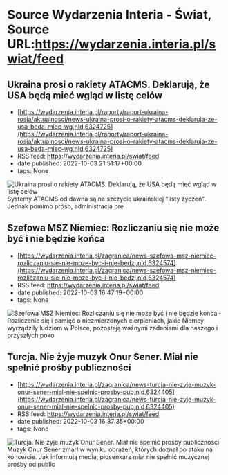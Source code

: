 # Source Wydarzenia Interia - Świat, Source URL:https://wydarzenia.interia.pl/swiat/feed

## Ukraina prosi o rakiety ATACMS. Deklarują, że USA będą mieć wgląd w listę celów
 - [https://wydarzenia.interia.pl/raporty/raport-ukraina-rosja/aktualnosci/news-ukraina-prosi-o-rakiety-atacms-deklaruja-ze-usa-beda-miec-wg,nId,6324725](https://wydarzenia.interia.pl/raporty/raport-ukraina-rosja/aktualnosci/news-ukraina-prosi-o-rakiety-atacms-deklaruja-ze-usa-beda-miec-wg,nId,6324725)
 - RSS feed: https://wydarzenia.interia.pl/swiat/feed
 - date published: 2022-10-03 21:51:17+00:00
 - tags: None

<p><a href="https://wydarzenia.interia.pl/raporty/raport-ukraina-rosja/aktualnosci/news-ukraina-prosi-o-rakiety-atacms-deklaruja-ze-usa-beda-miec-wg,nId,6324725"><img align="left" alt="Ukraina prosi o rakiety ATACMS. Deklarują, że USA będą mieć wgląd w listę celów" src="https://i.iplsc.com/ukraina-prosi-o-rakiety-atacms-deklaruja-ze-usa-beda-miec-wg/000G5JYYINS31T6A-C321.jpg" /></a>Systemy ATACMS od dawna są na szczycie ukraińskiej &quot;listy życzeń&quot;. Jednak pomimo próśb, administracja pre

## Szefowa MSZ Niemiec: Rozliczaniu się nie może być i nie będzie końca
 - [https://wydarzenia.interia.pl/zagranica/news-szefowa-msz-niemiec-rozliczaniu-sie-nie-moze-byc-i-nie-bedzi,nId,6324574](https://wydarzenia.interia.pl/zagranica/news-szefowa-msz-niemiec-rozliczaniu-sie-nie-moze-byc-i-nie-bedzi,nId,6324574)
 - RSS feed: https://wydarzenia.interia.pl/swiat/feed
 - date published: 2022-10-03 16:47:19+00:00
 - tags: None

<p><a href="https://wydarzenia.interia.pl/zagranica/news-szefowa-msz-niemiec-rozliczaniu-sie-nie-moze-byc-i-nie-bedzi,nId,6324574"><img align="left" alt="Szefowa MSZ Niemiec: Rozliczaniu się nie może być i nie będzie końca" src="https://i.iplsc.com/szefowa-msz-niemiec-rozliczaniu-sie-nie-moze-byc-i-nie-bedzi/000G5IVRNT6CAF90-C321.jpg" /></a>- Rozliczenie się i pamięć o niezmierzonych cierpieniach, jakie Niemcy wyrządziły ludziom w Polsce, pozostają ważnymi zadaniami dla naszego i przyszłych poko

## Turcja. Nie żyje muzyk Onur Sener. Miał nie spełnić prośby publiczności
 - [https://wydarzenia.interia.pl/zagranica/news-turcja-nie-zyje-muzyk-onur-sener-mial-nie-spelnic-prosby-pub,nId,6324405](https://wydarzenia.interia.pl/zagranica/news-turcja-nie-zyje-muzyk-onur-sener-mial-nie-spelnic-prosby-pub,nId,6324405)
 - RSS feed: https://wydarzenia.interia.pl/swiat/feed
 - date published: 2022-10-03 16:37:35+00:00
 - tags: None

<p><a href="https://wydarzenia.interia.pl/zagranica/news-turcja-nie-zyje-muzyk-onur-sener-mial-nie-spelnic-prosby-pub,nId,6324405"><img align="left" alt="Turcja. Nie żyje muzyk Onur Sener. Miał nie spełnić prośby publiczności" src="https://i.iplsc.com/turcja-nie-zyje-muzyk-onur-sener-mial-nie-spelnic-prosby-pub/000G5IIN48ULD4H1-C321.jpg" /></a>Muzyk Onur Sener zmarł w wyniku obrażeń, których doznał po ataku na koncercie. Jak informują media, piosenkarz miał nie spełnić muzycznej prośby od public
